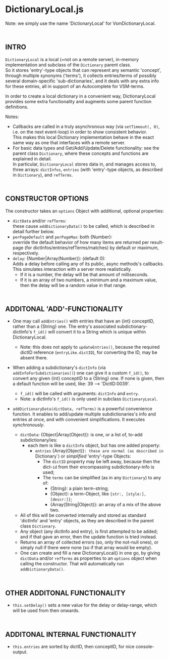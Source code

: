 DictionaryLocal.js
==================

Note: we simply use the name 'DictionaryLocal' for VsmDictionaryLocal.


&nbsp;  
INTRO
-----
`DictionaryLocal` is a local (=not on a remote server), in-memory implementation
and subclass of the `Dictionary` parent class.  
So it stores 'entry'-type objects that can represent any semantic 'concept',
through multiple synonyms ('terms'), it collects entries/terms of
possibly several domain-specific 'sub-dictionaries', and it deals with any
extra info for these entries, all in support of an Autocomplete for VSM-terms.

In order to create a local dictionary in a convenient way, DictionaryLocal
provides some extra functionality and augments some parent function definitions.

Notes:
+ Callbacks are called in a truly asynchronous way (via `setTimeout(, 0)`,
  i.e. on the next event-loop) in order to show consistent behavior.  
  This makes this local Dictionary implementation behave in the exact same way
  as one that interfaces with a remote server.
+ For basic data types and Get/Add/Update/Delete functionality:
  see the parent class `Dictionary`, where these concepts and functions are
  explained in detail.  
  In particular, `DictionaryLocal` stores data in, and manages access to,
  three arrays: `dictInfos`, `entries` (with 'entry'-type objects, as described
  in `Dictionary`), and `refTerms`.


&nbsp;  
CONSTRUCTOR OPTIONS
-------------------
The constructor takes an `options` Object with additional, optional properties:

- `dictData` and/or `refTerms`:  
    these cause `addDictionaryData()` to be called, which is described in detail
    further below.
- `perPageDefault` and `perPageMax`: both {Number}:  
    override the default behavior of how many items are returned per result-page
    (for dictInfos/entries/refTerms/matches) by default or maximum, respectively.
- `delay`: {Number|Array(Number)}: (default 0):  
    Adds a delay before calling any of its public, async methods's callbacks.
    This simulates interaction with a server more realistically.
    + If it is a number, the delay will be that amount of milliseconds.
    + If it is an array of two numbers, a minimum and a maximum value,
      then the delay will be a random value in that range.


&nbsp;  
ADDITONAL 'ADD'-FUNCTIONALITY
-----------------------------
+ One may call `addEntries()` with entries that have an {int} conceptID, rather
  than a {String} one.
  The entry's associated subdictionary-dictInfo's `f_id()` will convert it to a
  String which is unique within DictionaryLocal.
  + Note: this does not apply to `updateEntries()`, because the required dictID
    reference (`entryLike.dictID`), for converting the ID, may be absent there.

+ When adding a subdictionary's `dictInfo` (via `addInfoForSubdictionaries()`)
  one can give it a custom `f_id()`, to convert any given {int} conceptID to a
  {String} one. If none is given, then a default function will be used, like:
  39 --> 'DictID:0039'.
  + `f_id()` will be called with arguments: `dictInfo` and `entry`.
  + Note: a dictInfo's `f_id()` is only used in subclass `DictionaryLocal`.

+ `addDictionaryData(dictData, refTerms)` is a powerful convenience function.
  It enables to add/update multiple subdictionaries's info and entries at once,
  and with convenient simplifications. It executes *synchronously*.
  - `dictData`: {Object|Array(Object)}:
            is one, or a list of, to-add subdictionary/ies:
    - each item is like a `dictInfo` object, but has one added property:
      - `entries` {Array(Object)}`:
            these are normal (as described in `Dictionary`) or *simplified*
            'entry'-type Objects:
        + The  `dictID` property may be left away, because then
          the dict-`id` from their encompassing subdictionary-info is used;
        + The `terms` can be simplified (as in any `Dictionary`) to any of:
          + {String}: a plain term-string;
          + {Object}: a term-Object, like `{str:, [style:], [descr:]}`;
          + {Array(String|Object)}: an array of a mix of the above two.
  + All of this will be converted internally and stored as standard 'dictInfo'
    and 'entry' objects, as they are described in the parent class `Dictionary`.
  + Any object (any dictInfo and entry), is first attempted to be added;
    and if that gave an error, then the update function is tried instead.
  + Returns an array of collected errors (so, only the not-null ones),
    or simply null if there were none (so if that array would be empty).
  + One can create and fill a new DictionaryLocal() in one go, by giving
    `dictData` and/or `refTerms` as properties to an `options` object when
    calling the constructor. That will automatically run `addDictionaryData()`.


&nbsp;  
OTHER ADDITONAL FUNCTIONALITY
-----------------------------
- `this.setDelay()` sets a new value for the delay or delay-range, which will
  be used from then onwards.


&nbsp;  
ADDITONAL INTERNAL FUNCTIONALITY
--------------------------------
- `this.entries` are sorted by dictID, then conceptID, for nice console-output.
